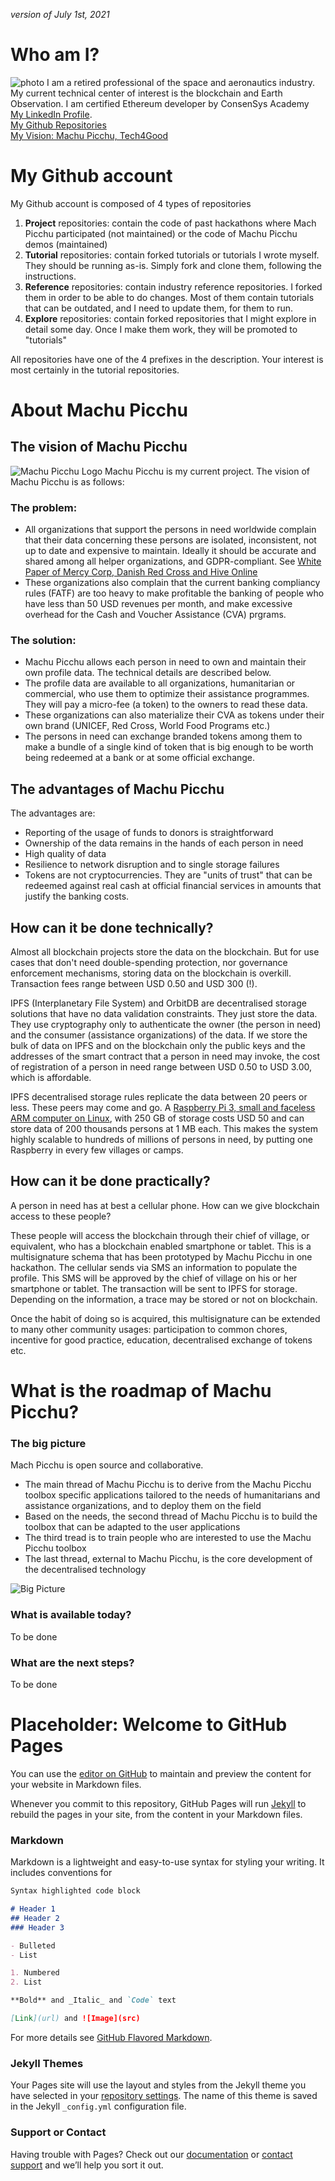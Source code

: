 _version of July 1st, 2021_
# Who am I?

![photo](./Icon-203pix.jpg) I am a retired professional of the space and aeronautics industry. My current technical center of interest is the blockchain and Earth Observation. I am certified Ethereum developer by ConsenSys Academy<br> [My LinkedIn Profile](https://www.linkedin.com/in/kvutien/). <br>[My Github Repositories](https://github.com/kvutien) <br>[My Vision: Machu Picchu, Tech4Good](https://kvutien-yes.medium.com/machu-picchu-how-the-blockchain-can-help-persons-in-need-8396820d13d1)
# My Github account
My Github account is composed of 4 types of repositories
1. **Project** repositories: contain the code of past hackathons where Mach Picchu participated (not maintained) or the code of Machu Picchu demos (maintained)
2. **Tutorial** repositories: contain forked tutorials or tutorials I wrote myself. They should be running as-is. Simply fork and clone them, following the instructions.
3. **Reference** repositories: contain industry reference repositories. I forked them in order to be able to do changes. Most of them contain tutorials that can be outdated, and I need to update them, for them to run.
4. **Explore** repositories: contain forked repositories that I might explore in detail some day. Once I make them work, they will be promoted to "tutorials"

All repositories have one of the 4 prefixes in the description. Your interest is most certainly in the tutorial repositories.
# About Machu Picchu
## The vision of Machu Picchu
![Machu Picchu Logo](64x64_logo.png) Machu Picchu is my current project. The vision of Machu Picchu is as follows:

### The problem:
* All organizations that support the persons in need worldwide complain that their data concerning these persons are isolated, inconsistent, not up to date and expensive to maintain. Ideally it should be accurate and shared among all helper organizations, and GDPR-compliant. See [White Paper of Mercy Corp, Danish Red Cross and Hive Online](https://www.hivenetwork.online/blockchain-for-good/)
* These organizations also complain that the current banking compliancy rules (FATF) are too heavy to make profitable the banking of people who have less than 50 USD revenues per month, and make excessive overhead for the Cash and Voucher Assistance (CVA) prgrams.

### The solution:
* Machu Picchu allows each person in need to own and maintain their own profile data. The technical details are described below.
* The profile data are available to all organizations, humanitarian or commercial, who use them to optimize their assistance programmes. They will pay a micro-fee (a token) to the owners to read these data.
* These organizations can also materialize their CVA as tokens under their own brand (UNICEF, Red Cross, World Food Programs etc.)
* The persons in need can exchange branded tokens among them to make a bundle of a single kind of token that is big enough to be worth being redeemed at a bank or at some official exchange.

## The advantages of Machu Picchu
The advantages are:
* Reporting of the usage of funds to donors is straightforward
* Ownership of the data remains in the hands of each person in need
* High quality of data
* Resilience to network disruption and to single storage failures
* Tokens are not cryptocurrencies. They are "units of trust" that can be redeemed against real cash at official financial services in amounts that justify the banking costs.


## How can it be done technically?
Almost all blockchain projects store the data on the blockchain. But for use cases that don't need double-spending protection, nor governance enforcement mechanisms, storing data on the blockchain is overkill. Transaction fees range between USD 0.50 and USD 300 (!).

IPFS (Interplanetary File System) and OrbitDB are decentralised storage solutions that have no data validation constraints. They just store the data. They use cryptography only to authenticate the owner (the person in need) and the consumer (assistance organizations) of the data. If we store the bulk of data on IPFS and on the blockchain only the public keys and the addresses of the smart contract that a person in need may invoke, the cost of registration of a person in need range between USD 0.50 to USD 3.00, which is affordable.

IPFS decentralised storage rules replicate the data between 20 peers or less. These peers may come and go. A [Raspberry Pi 3, small and faceless ARM computer on Linux](https://www.raspberrypi.org/about/), with 250 GB of storage costs USD 50 and can store data of 200 thousands persons at 1 MB each. This makes the system highly scalable to hundreds of millions of persons in need, by putting one Raspberry in every few villages or camps.

## How can it be done practically?
A person in need has at best a cellular phone. How can we give blockchain access to these people?

These people will access the blockchain through their chief of village, or equivalent, who has a blockchain enabled smartphone or tablet. This is a multisignature schema that has been prototyped by Machu Picchu in one hackathon. The cellular sends via SMS an information to populate the profile. This SMS will be approved by the chief of village on his or her smartphone or tablet. The transaction will be sent to IPFS for storage. Depending on the information, a trace may be stored or not on blockchain.

Once the habit of doing so is acquired, this multisignature can be extended to many other community usages: participation to common chores, incentive for good practice, education, decentralised exchange of tokens etc.

# What is the roadmap of Machu Picchu?

### The big picture
Mach Picchu is open source and collaborative. 
* The main thread of Machu Picchu is to derive from the Machu Picchu toolbox specific applications tailored to the needs of humanitarians and assistance organizations, and to deploy them on the field
* Based on the needs, the second thread of Machu Picchu is to build the toolbox that can be adapted to the user applications
* The third tread is to train people who are interested to use the Machu Picchu toolbox
* The last thread, external to Machu Picchu, is the core development of the decentralised technology

![Big Picture](./1-Roadmap.png)

### What is available today?
To be done
### What are the next steps?
To be done
# Placeholder: Welcome to GitHub Pages

You can use the [editor on GitHub](https://github.com/kvutien/kvutien.github.io/edit/main/index.md) to maintain and preview the content for your website in Markdown files.

Whenever you commit to this repository, GitHub Pages will run [Jekyll](https://jekyllrb.com/) to rebuild the pages in your site, from the content in your Markdown files.

### Markdown

Markdown is a lightweight and easy-to-use syntax for styling your writing. It includes conventions for

```markdown
Syntax highlighted code block

# Header 1
## Header 2
### Header 3

- Bulleted
- List

1. Numbered
2. List

**Bold** and _Italic_ and `Code` text

[Link](url) and ![Image](src)
```

For more details see [GitHub Flavored Markdown](https://guides.github.com/features/mastering-markdown/).

### Jekyll Themes

Your Pages site will use the layout and styles from the Jekyll theme you have selected in your [repository settings](https://github.com/kvutien/kvutien.github.io/settings/pages). The name of this theme is saved in the Jekyll `_config.yml` configuration file.

### Support or Contact

Having trouble with Pages? Check out our [documentation](https://docs.github.com/categories/github-pages-basics/) or [contact support](https://support.github.com/contact) and we’ll help you sort it out.
